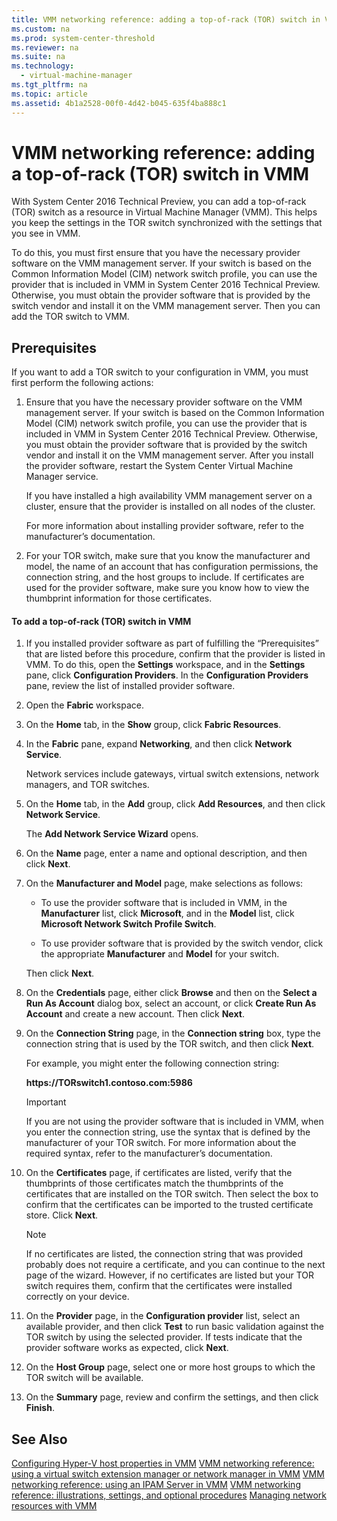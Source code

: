 ```yaml
---
title: VMM networking reference: adding a top-of-rack (TOR) switch in VMM
ms.custom: na
ms.prod: system-center-threshold
ms.reviewer: na
ms.suite: na
ms.technology: 
  - virtual-machine-manager
ms.tgt_pltfrm: na
ms.topic: article
ms.assetid: 4b1a2528-00f0-4d42-b045-635f4ba888c1
---
```

# VMM networking reference: adding a top-of-rack (TOR) switch in VMM
With System Center 2016 Technical Preview, you can add a top\-of\-rack \(TOR\) switch as a resource in Virtual Machine Manager \(VMM\). This helps you keep the settings in the TOR switch synchronized with the settings that you see in VMM.

To do this, you must first ensure that you have the necessary provider software on the VMM management server. If your switch is based on the Common Information Model \(CIM\) network switch profile, you can use the provider that is included in VMM in System Center 2016 Technical Preview. Otherwise, you must obtain the provider software that is provided by the switch vendor and install it on the VMM management server. Then you can add the TOR switch to VMM.

## Prerequisites
If you want to add a TOR switch to your configuration in VMM, you must first perform the following actions:

1.  Ensure that you have the necessary provider software on the VMM management server. If your switch is based on the Common Information Model \(CIM\) network switch profile, you can use the provider that is included in VMM in System Center 2016 Technical Preview. Otherwise, you must obtain the provider software that is provided by the switch vendor and install it on the VMM management server. After you install the provider software, restart the System Center Virtual Machine Manager service.

    If you have installed a high availability VMM management server on a cluster, ensure that the provider is installed on all nodes of the cluster.

    For more information about installing provider software, refer to the manufacturer’s documentation.

2.  For your TOR switch, make sure that you know the manufacturer and model, the name of an account that has configuration permissions, the connection string, and the host groups to include. If certificates are used for the provider software, make sure you know how to view the thumbprint information for those certificates.

#### To add a top\-of\-rack \(TOR\) switch in VMM

1.  If you installed provider software as part of fulfilling the “Prerequisites” that are listed before this procedure, confirm that the provider is listed in VMM. To do this, open the **Settings** workspace, and in the **Settings** pane, click **Configuration Providers**. In the **Configuration Providers** pane, review the list of installed provider software.

2.  Open the **Fabric** workspace.

3.  On the **Home** tab, in the **Show** group, click **Fabric Resources**.

4.  In the **Fabric** pane, expand **Networking**, and then click **Network Service**.

    Network services include gateways, virtual switch extensions, network managers, and TOR switches.

5.  On the **Home** tab, in the **Add** group, click **Add Resources**, and then click **Network Service**.

    The **Add Network Service Wizard** opens.

6.  On the **Name** page, enter a name and optional description, and then click **Next**.

7.  On the **Manufacturer and Model** page, make selections as follows:

    -   To use the provider software that is included in VMM, in the **Manufacturer** list, click **Microsoft**, and in the **Model** list, click **Microsoft Network Switch Profile Switch**.

    -   To use provider software that is provided by the switch vendor, click the appropriate **Manufacturer** and **Model** for your switch.

    Then click **Next**.

8.  On the **Credentials** page, either click **Browse** and then on the **Select a Run As Account** dialog box, select an account, or click **Create Run As Account** and create a new account. Then click **Next**.

9. On the **Connection String** page, in the **Connection string** box, type the connection string that is used by the TOR switch, and then click **Next**.

    For example, you might enter the following connection string:

    **https:\/\/TORswitch1.contoso.com:5986**

    > [!IMPORTANT]
    > If you are not using the provider software that is included in VMM, when you enter the connection string, use the syntax that is defined by the manufacturer of your TOR switch. For more information about the required syntax, refer to the manufacturer’s documentation.

10. On the **Certificates** page, if certificates are listed, verify that the thumbprints of those certificates match the thumbprints of the certificates that are installed on the TOR switch. Then select the box to confirm that the certificates can be imported to the trusted certificate store. Click **Next**.

    > [!NOTE]
    > If no certificates are listed, the connection string that was provided probably does not require a certificate, and you can continue to the next page of the wizard. However, if no certificates are listed but your TOR switch requires them, confirm that the certificates were installed correctly on your device.

11. On the **Provider** page, in the **Configuration provider** list, select an available provider, and then click **Test** to run basic validation against the TOR switch by using the selected provider. If tests indicate that the provider software works as expected, click **Next**.

12. On the **Host Group** page, select one or more host groups to which the TOR switch will be available.

13. On the **Summary** page, review and confirm the settings, and then click **Finish**.

## See Also
[Configuring Hyper-V host properties in VMM](Configuring-Hyper-V-host-properties-in-VMM.md)
[VMM networking reference: using a virtual switch extension manager or network manager in VMM](VMM-networking-reference--using-a-virtual-switch-extension-manager-or-network-manager-in-VMM.md)
[VMM networking reference: using an IPAM Server in VMM](VMM-networking-reference--using-an-IPAM-Server-in-VMM.md)
[VMM networking reference: illustrations, settings, and optional procedures](VMM-networking-reference--illustrations,-settings,-and-optional-procedures.md)
[Managing network resources with VMM](Managing-network-resources-with-VMM.md)


